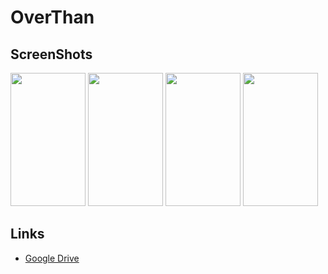 # OverThan
## ScreenShots

<p align="left">
<img src="https://github.com/Palvenok/OverThan/blob/Develop/ScreenShots/menu.png"
  width="120" height="213">
<img src="https://github.com/Palvenok/OverThan/blob/Develop/ScreenShots/game.png"
  width="120" height="213">
<img src="https://github.com/Palvenok/OverThan/blob/Develop/ScreenShots/death.png"
  width="120" height="213">
<img src="https://github.com/Palvenok/OverThan/blob/Develop/ScreenShots/gallery.png"
  width="120" height="213">
</p>

## Links
* [Google Drive](https://drive.google.com/file/d/1Bmrz24Br-KxG7XVeazWZSxq8jo0RUb5O/view?usp=sharing)
